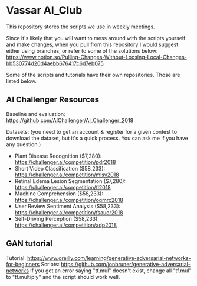# Vassar AI_Club

This repository stores the scripts we use in weekly meetings.

Since it's likely that you will want to mess around with the scripts yourself and make changes, when you pull from this repository I would suggest either using branches, or refer to some of the solutions below:
https://www.notion.so/Pulling-Changes-Without-Loosing-Local-Changes-bb530774d20d4aebb676417c6d7eb075

Some of the scripts and tutorials have their own repositories. Those are listed below.

## AI Challenger Resources
Baseline and evaluation: https://github.com/AIChallenger/AI_Challenger_2018

Datasets:
(you need to get an account & register for a given contest to download the dataset, but it's a quick process. You can ask me if you have any question.)
- Plant Disease Recognition ($7,280):
https://challenger.ai/competition/pdr2018
- Short Video Classification ($58,233):
https://challenger.ai/competition/mlsv2018
- Retinal Edema Lesion Segmentation ($7,280):
https://challenger.ai/competition/fl2018
- Machine Comprehension ($58,233):
https://challenger.ai/competition/oqmrc2018
- User Review Sentiment Analysis ($58,233):
https://challenger.ai/competition/fsauor2018
- Self-Driving Perception ($58,233):
https://challenger.ai/competition/adp2018

## GAN tutorial
Tutorial: https://www.oreilly.com/learning/generative-adversarial-networks-for-beginners
Scripts: https://github.com/jonbruner/generative-adversarial-networks
If you get an error saying "tf.mul" doesn't exist, change all "tf.mul" to "tf.multiply" and the script should work well.
